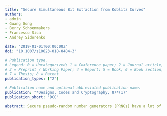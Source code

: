 ```yaml
---
title: "Secure Simultaneous Bit Extraction from Koblitz Curves"
authors:
- admin
- Guang Gong
- Berry Schoenmakers
- Francesco Sica
- Andrey Sidorenko

date: "2019-01-01T00:00:00Z"
doi: "10.1007/s10623-018-0484-3"

# Publication type.
# Legend: 0 = Uncategorized; 1 = Conference paper; 2 = Journal article;
# 3 = Preprint / Working Paper; 4 = Report; 5 = Book; 6 = Book section;
# 7 = Thesis; 8 = Patent
publication_types: ["2"]

# Publication name and optional abbreviated publication name.
publication: "*Designs, Codes and Cryptography, 87*(1)"
publication_short: "DCC"

abstract: Secure pseudo-random number generators (PRNGs) have a lot of important applications in cryptography. In this paper, we analyze a new PRNG related to the elliptic curve power generator. The new PRNG has many desirable randomness properties such as long period, uniform distribution, etc. In particular, the proposed PRNG is provably secure under the l-strong Diffie–Hellman assumptions. An important feature of our PRNG is that many bits can be simultaneously output without significantly affecting its security. For instance, at 150-bit security, more than 100 bits can be output at each iteration, with a statistical distance from a uniform sequence less than $$1/2^{150}$$. Our experimental results show that the new PRNG provides a secure and flexible solution for high security applications. Hence, our work is another step towards the construction of provably secure PRNGs in practice.
---
```

